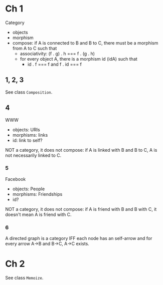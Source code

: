 # Ch 1

Category

* objects
* morphism
* compose: if A is connected to B and B to C, there must be a morphism from A to C such that
    * associativity: (f . g) . h === f . (g . h)
    * for every object A, there is a morphism id (idA) such that
        * id . f === f and f . id === f

## 1, 2, 3

See class `Composition`.

## 4

WWW

* objects: URIs
* morphisms: links
* id: link to self?

NOT a category, it does not compose: if A is linked with B and B to C, A is not necessarily linked to C.
    
### 5

Facebook

* objects: People
* morphisms: Friendships
* id?

NOT a category, it does not compose: if A is friend with B and B with C, it doesn't mean A is friend with C.

### 6

A directed graph is a category IFF each node has an self-arrow and for every arrow A->B and B->C, A->C exists.

# Ch 2

See class `Memoize`.

